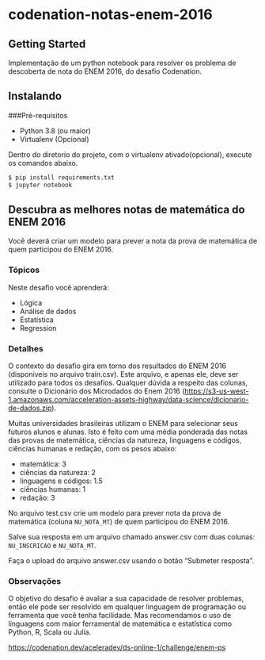 # codenation-notas-enem-2016

## Getting Started
Implementação de um python notebook para resolver os problema de descoberta de nota do ENEM 2016, do desafio Codenation.

## Instalando

###Pré-requisitos

* Python 3.8 (ou maior)
* Virtualenv (Opcional)

Dentro do diretorio do projeto, com o virtualenv ativado(opcional), execute os comandos abaixo.

```bash
$ pip install requirements.txt
$ jupyter notebook
```
 

## Descubra as melhores notas de matemática do ENEM 2016

Você deverá criar um modelo para prever a nota da prova de matemática de quem participou do ENEM 2016.

### Tópicos

Neste desafio você aprenderá:

* Lógica
* Análise de dados
* Estatística
* Regression

### Detalhes

O contexto do desafio gira em torno dos resultados do ENEM 2016 (disponíveis no arquivo train.csv). Este arquivo, e apenas ele, deve ser utilizado para todos os desafios. Qualquer dúvida a respeito das colunas, consulte o Dicionário dos Microdados do Enem 2016 (https://s3-us-west-1.amazonaws.com/acceleration-assets-highway/data-science/dicionario-de-dados.zip).

Muitas universidades brasileiras utilizam o ENEM para selecionar seus futuros alunos e alunas. Isto é feito com uma média ponderada das notas das provas de matemática, ciências da natureza, linguagens e códigos, ciências humanas e redação, com os pesos abaixo:

* matemática: 3
* ciências da natureza: 2
* linguagens e códigos: 1.5
* ciências humanas: 1
* redação: 3

No arquivo test.csv crie um modelo para prever nota da prova de matemática (coluna ``NU_NOTA_MT``) de quem participou do ENEM 2016.

Salve sua resposta em um arquivo chamado answer.csv com duas colunas: ``NU_INSCRICAO`` e ``NU_NOTA_MT``.

Faça o upload do arquivo answer.csv usando o botão “Submeter resposta”.

### Observações

O objetivo do desafio é avaliar a sua capacidade de resolver problemas, então ele pode ser resolvido em qualquer linguagem de programação ou ferramenta que você tenha facilidade. Mas recomendamos o uso de linguagens com maior ferramental de matemática e estatística como Python, R, Scala ou Julia.

https://codenation.dev/aceleradev/ds-online-1/challenge/enem-ps
